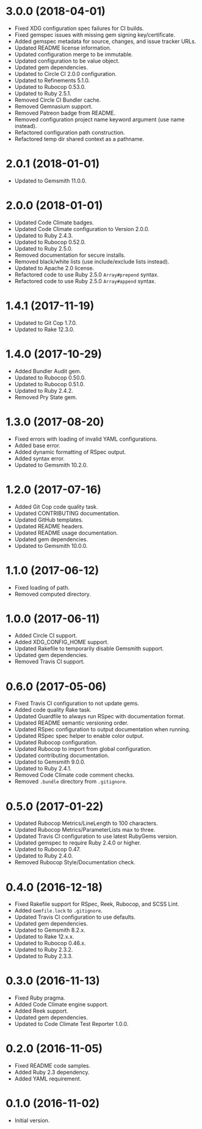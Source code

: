 # 3.0.0 (2018-04-01)

- Fixed XDG configuration spec failures for CI builds.
- Fixed gemspec issues with missing gem signing key/certificate.
- Added gemspec metadata for source, changes, and issue tracker URLs.
- Updated README license information.
- Updated configuration merge to be immutable.
- Updated configuration to be value object.
- Updated gem dependencies.
- Updated to Circle CI 2.0.0 configuration.
- Updated to Refinements 5.1.0.
- Updated to Rubocop 0.53.0.
- Updated to Ruby 2.5.1.
- Removed Circle CI Bundler cache.
- Removed Gemnasium support.
- Removed Patreon badge from README.
- Removed configuration project name keyword argument (use name instead).
- Refactored configuration path construction.
- Refactored temp dir shared context as a pathname.

# 2.0.1 (2018-01-01)

- Updated to Gemsmith 11.0.0.

# 2.0.0 (2018-01-01)

- Updated Code Climate badges.
- Updated Code Climate configuration to Version 2.0.0.
- Updated to Ruby 2.4.3.
- Updated to Rubocop 0.52.0.
- Updated to Ruby 2.5.0.
- Removed documentation for secure installs.
- Removed black/white lists (use include/exclude lists instead).
- Updated to Apache 2.0 license.
- Refactored code to use Ruby 2.5.0 `Array#prepend` syntax.
- Refactored code to use Ruby 2.5.0 `Array#append` syntax.

# 1.4.1 (2017-11-19)

- Updated to Git Cop 1.7.0.
- Updated to Rake 12.3.0.

# 1.4.0 (2017-10-29)

- Added Bundler Audit gem.
- Updated to Rubocop 0.50.0.
- Updated to Rubocop 0.51.0.
- Updated to Ruby 2.4.2.
- Removed Pry State gem.

# 1.3.0 (2017-08-20)

- Fixed errors with loading of invalid YAML configurations.
- Added base error.
- Added dynamic formatting of RSpec output.
- Added syntax error.
- Updated to Gemsmith 10.2.0.

# 1.2.0 (2017-07-16)

- Added Git Cop code quality task.
- Updated CONTRIBUTING documentation.
- Updated GitHub templates.
- Updated README headers.
- Updated README usage documentation.
- Updated gem dependencies.
- Updated to Gemsmith 10.0.0.

# 1.1.0 (2017-06-12)

- Fixed loading of path.
- Removed computed directory.

# 1.0.0 (2017-06-11)

- Added Circle CI support.
- Added XDG_CONFIG_HOME support.
- Updated Rakefile to temporarily disable Gemsmith support.
- Updated gem dependencies.
- Removed Travis CI support.

# 0.6.0 (2017-05-06)

- Fixed Travis CI configuration to not update gems.
- Added code quality Rake task.
- Updated Guardfile to always run RSpec with documentation format.
- Updated README semantic versioning order.
- Updated RSpec configuration to output documentation when running.
- Updated RSpec spec helper to enable color output.
- Updated Rubocop configuration.
- Updated Rubocop to import from global configuration.
- Updated contributing documentation.
- Updated to Gemsmith 9.0.0.
- Updated to Ruby 2.4.1.
- Removed Code Climate code comment checks.
- Removed `.bundle` directory from `.gitignore`.

# 0.5.0 (2017-01-22)

- Updated Rubocop Metrics/LineLength to 100 characters.
- Updated Rubocop Metrics/ParameterLists max to three.
- Updated Travis CI configuration to use latest RubyGems version.
- Updated gemspec to require Ruby 2.4.0 or higher.
- Updated to Rubocop 0.47.
- Updated to Ruby 2.4.0.
- Removed Rubocop Style/Documentation check.

# 0.4.0 (2016-12-18)

- Fixed Rakefile support for RSpec, Reek, Rubocop, and SCSS Lint.
- Added `Gemfile.lock` to `.gitignore`.
- Updated Travis CI configuration to use defaults.
- Updated gem dependencies.
- Updated to Gemsmith 8.2.x.
- Updated to Rake 12.x.x.
- Updated to Rubocop 0.46.x.
- Updated to Ruby 2.3.2.
- Updated to Ruby 2.3.3.

# 0.3.0 (2016-11-13)

- Fixed Ruby pragma.
- Added Code Climate engine support.
- Added Reek support.
- Updated gem dependencies.
- Updated to Code Climate Test Reporter 1.0.0.

# 0.2.0 (2016-11-05)

- Fixed README code samples.
- Added Ruby 2.3 dependency.
- Added YAML requirement.

# 0.1.0 (2016-11-02)

- Initial version.
